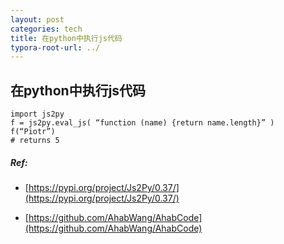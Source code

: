 ```yaml
---
layout: post
categories: tech
title: 在python中执行js代码
typora-root-url: ../
---
```

## 在python中执行js代码

```
import js2py
f = js2py.eval_js( “function (name) {return name.length}” )
f(“Piotr”)
# returns 5
```

##### Ref:

- [https://pypi.org/project/Js2Py/0.37/](https://pypi.org/project/Js2Py/0.37/)

- [https://github.com/AhabWang/AhabCode](https://github.com/AhabWang/AhabCode)


